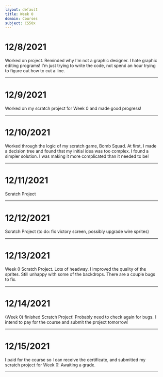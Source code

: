 ```yaml
---
layout: default
title: Week 0
domain: Courses
subject: CS50x
---
```


# 12/8/2021

Worked on project. Reminded why I'm not a graphic designer. I hate graphic editing programs! I'm just trying to write the code, not spend an hour trying to figure out how to cut a line.

---

# 12/9/2021

Worked on my scratch project for Week 0 and made good progress!

---

# 12/10/2021

Worked through the logic of my scratch game, Bomb Squad. At first, I made a decision tree and found that my initial idea was too complex. I found a simpler solution. I was making it more complicated than it needed to be!

---

# 12/11/2021

Scratch Project

---

# 12/12/2021

Scratch Project (to do: fix victory screen, possibly upgrade wire sprites)

---

# 12/13/2021

Week 0 Scratch Project. Lots of headway. I improved the quality of the sprites. Still unhappy with some of the backdrops. There are a couple bugs to fix.

---

# 12/14/2021

(Week 0) finished Scratch Project! Probably need to check again for bugs. I intend to pay for the course and submit the project tomorrow!

---

# 12/15/2021

I paid for the course so I can receive the certificate, and submitted my scratch project for Week 0! Awaiting a grade.

---
